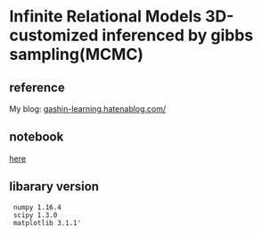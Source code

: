 
# Infinite Relational Models 3D-customized inferenced by gibbs sampling(MCMC)


## reference
My blog: [gashin-learning.hatenablog.com/](https://gashin-learning.hatenablog.com/entry/2019/08/28/154500)


## notebook
[here](https://github.com/Gashin-Learning/blog_contents/blob/master/002_nonparaBayes_3D_IRM_gibbs_sampling/expriment_of_IRM_3D_gibs_sampling.ipynb)

## libarary version

```
 numpy 1.16.4
 scipy 1.3.0 
 matplotlib 3.1.1'
```
